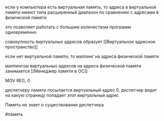 если у компьютера есть виртуальная память, то адреса в виртуальной памяти имеют типа расширенный диапазон по сравнению с адресами в физической памяти

это позволяет работать с большим количеством программ одновременно

совокупность виртуальных адресов образует [[Виртуальное адресное пространство]]

если нет виртуальной памяти, то маппинг на адреса физической памяти

маппингом виртуальных адресов на адреса физической памяти занимается [[Менеджер памяти в ОС]]


MOV REG, 0

диспетчеру памяти посылается виртуальный адрес 0, диспетчер видит на какую страницу попадает этот виртуальный адрес

Память не знает о существовании диспетчера

#память